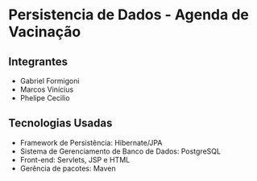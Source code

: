 # Persistencia de Dados - Agenda de Vacinação

## Integrantes
- Gabriel Formigoni
- Marcos Vinícius
- Phelipe Cecilio

## Tecnologias Usadas
- Framework de Persistência: Hibernate/JPA
- Sistema de Gerenciamento de Banco de Dados: PostgreSQL
- Front-end: Servlets, JSP e HTML
- Gerência de pacotes: Maven
